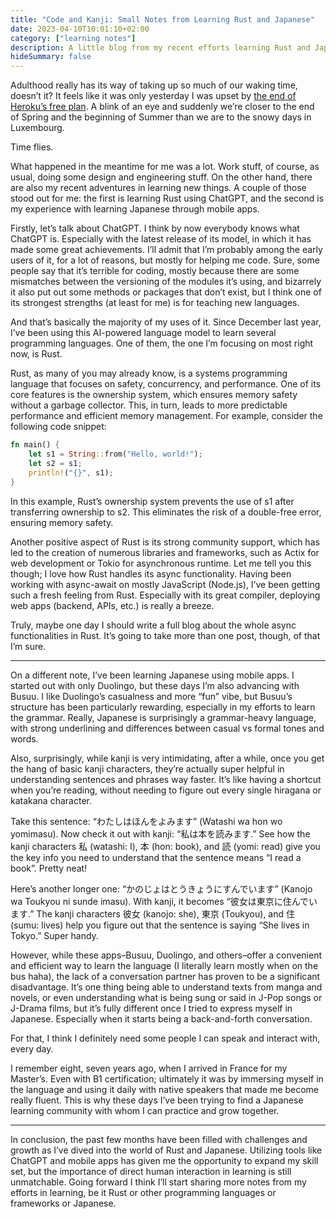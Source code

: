 ```yaml
---
title: "Code and Kanji: Small Notes from Learning Rust and Japanese"
date: 2023-04-10T10:01:10+02:00
category: ["learning notes"]
description: A little blog from my recent efforts learning Rust and Japanese language
hideSummary: false
---
```


Adulthood really has its way of taking up so much of our waking time, doesn’t it? It feels like it was only yesterday I was upset by [the end of Heroku’s free plan](/posts/saying-goodbye-to-heroku). A blink of an eye and suddenly we’re closer to the end of Spring and the beginning of Summer than we are to the snowy days in Luxembourg.

Time flies.

What happened in the meantime for me was a lot. Work stuff, of course, as usual, doing some design and engineering stuff. On the other hand, there are also my recent adventures in learning new things. A couple of those stood out for me: the first is learning Rust using ChatGPT, and the second is my experience with learning Japanese through mobile apps.

Firstly, let’s talk about ChatGPT. I think by now everybody knows what ChatGPT is. Especially with the latest release of its model, in which it has made some great achievements. I’ll admit that I’m probably among the early users of it, for a lot of reasons, but mostly for helping me code. Sure, some people say that it’s terrible for coding, mostly because there are some mismatches between the versioning of the modules it’s using, and bizarrely it also put out some methods or packages that don’t exist, but I think one of its strongest strengths (at least for me) is for teaching new languages.

And that’s basically the majority of my uses of it. Since December last year, I’ve been using this AI-powered language model to learn several programming languages. One of them, the one I’m focusing on most right now, is Rust.

Rust, as many of you may already know, is a systems programming language that focuses on safety, concurrency, and performance. One of its core features is the ownership system, which ensures memory safety without a garbage collector. This, in turn, leads to more predictable performance and efficient memory management. For example, consider the following code snippet:

```rust
fn main() {
    let s1 = String::from("Hello, world!");
    let s2 = s1;
    println!("{}", s1);
}
```

In this example, Rust’s ownership system prevents the use of s1 after transferring ownership to s2. This eliminates the risk of a double-free error, ensuring memory safety.

Another positive aspect of Rust is its strong community support, which has led to the creation of numerous libraries and frameworks, such as Actix for web development or Tokio for asynchronous runtime. Let me tell you this though; I love how Rust handles its async functionality. Having been working with async-await on mostly JavaScript (Node.js), I’ve been getting such a fresh feeling from Rust. Especially with its great compiler, deploying web apps (backend, APIs, etc.) is really a breeze.

Truly, maybe one day I should write a full blog about the whole async functionalities in Rust. It’s going to take more than one post, though, of that I’m sure.

---

On a different note, I’ve been learning Japanese using mobile apps. I started out with only Duolingo, but these days I’m also advancing with Busuu. I like Duolingo’s casualness and more “fun” vibe, but Busuu’s structure has been particularly rewarding, especially in my efforts to learn the grammar. Really, Japanese is surprisingly a grammar-heavy language, with strong underlining and differences between casual vs formal tones and words.

Also, surprisingly, while kanji is very intimidating, after a while, once you get the hang of basic kanji characters, they’re actually super helpful in understanding sentences and phrases way faster. It’s like having a shortcut when you’re reading, without needing to figure out every single hiragana or katakana character.

Take this sentence: “わたしはほんをよみます” (Watashi wa hon wo yomimasu). Now check it out with kanji: “私は本を読みます.” See how the kanji characters 私 (watashi: I), 本 (hon: book), and 読 (yomi: read) give you the key info you need to understand that the sentence means “I read a book”. Pretty neat!

Here’s another longer one: “かのじょはとうきょうにすんでいます” (Kanojo wa Toukyou ni sunde imasu). With kanji, it becomes “彼女は東京に住んでいます.” The kanji characters 彼女 (kanojo: she), 東京 (Toukyou), and 住 (sumu: lives) help you figure out that the sentence is saying “She lives in Tokyo.” Super handy.

However, while these apps–Busuu, Duolingo, and others–offer a convenient and efficient way to learn the language (I literally learn mostly when on the bus haha), the lack of a conversation partner has proven to be a significant disadvantage. It’s one thing being able to understand texts from manga and novels, or even understanding what is being sung or said in J-Pop songs or J-Drama films, but it’s fully different once I tried to express myself in Japanese. Especially when it starts being a back-and-forth conversation.

For that, I think I definitely need some people I can speak and interact with, every day.

I remember eight, seven years ago, when I arrived in France for my Master’s. Even with B1 certification; ultimately it was by immersing myself in the language and using it daily with native speakers that made me become really fluent. This is why these days I’ve been trying to find a Japanese learning community with whom I can practice and grow together.

---

In conclusion, the past few months have been filled with challenges and growth as I’ve dived into the world of Rust and Japanese. Utilizing tools like ChatGPT and mobile apps has given me the opportunity to expand my skill set, but the importance of direct human interaction in learning is still unmatchable. Going forward I think I’ll start sharing more notes from my efforts in learning, be it Rust or other programming languages or frameworks or Japanese.
